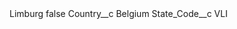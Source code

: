 <?xml version="1.0" encoding="UTF-8"?>
<CustomMetadata xmlns="http://soap.sforce.com/2006/04/metadata" xmlns:xsi="http://www.w3.org/2001/XMLSchema-instance" xmlns:xsd="http://www.w3.org/2001/XMLSchema">
    <label>Limburg</label>
    <protected>false</protected>
    <values>
        <field>Country__c</field>
        <value xsi:type="xsd:string">Belgium</value>
    </values>
    <values>
        <field>State_Code__c</field>
        <value xsi:type="xsd:string">VLI</value>
    </values>
</CustomMetadata>
